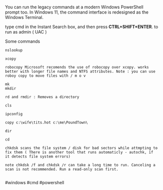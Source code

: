 You can run the legacy commands at a modern Windows PowerShell prompt too. In Windows 11, the command interface is redesigned as the Windows Terminal.

type cmd in the Instant Search box, and then press **CTRL+SHIFT+ENTER**. to run as admin ( UAC ) 


Some commands
```
nslookup

xcopy

robocopy Microsoft recomends the use of robocopy over xcopy. works better with longer file names and NTFS attributes. Note : you can use roboy copy to move files with / m o v 

mk 
mkdir

rd and rmdir : Removes a directory 

cls

ipconfig

copy c:\wife\tits.hot c:\me\PoundTown\ 

dir

cd 

chkdsk scans the file system / disk for bad sectors while attmpting to fix them ( There is another tool that runs automaticly - autochk, if it detects file system errors)

note chkdsk /f and chkdsk /r can take a long time to run. Canceling a scan is not recommended. Run a read-only scan first.


```

#windows #cmd #powershell